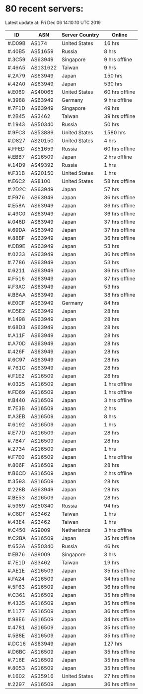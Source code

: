 # 80 recent servers:

Latest update at: Fri Dec 06 14:10:10 UTC 2019

| ID | ASN | Server Country | Online |
| -- | --- | -------------- | ------ |
| #.D09B | AS174 | United States | 16 hrs |
| #.40B5 | AS51659 | Russia | 8 hrs |
| #.3C59 | AS63949 | Singapore | 9 hrs offline |
| #.46A5 | AS131622 | Taiwan | 9 hrs |
| #.2A79 | AS63949 | Japan | 150 hrs |
| #.42A0 | AS63949 | Japan | 530 hrs |
| #.E069 | AS40065 | United States | 60 hrs offline |
| #.3988 | AS63949 | Germany | 9 hrs offline |
| #.7F1D | AS63949 | Singapore | 49 hrs |
| #.2B45 | AS3462 | Taiwan | 39 hrs offline |
| #.1943 | AS50340 | Russia | 50 hrs |
| #.9FC3 | AS53889 | United States | 1580 hrs |
| #.D827 | AS20150 | United States | 4 hrs |
| #.FFED | AS51659 | Russia | 60 hrs offline |
| #.EBB7 | AS16509 | Japan | 2 hrs offline |
| #.14D9 | AS49392 | Russia | 1 hrs |
| #.F31B | AS20150 | United States | 1 hrs |
| #.E6C2 | AS8100 | United States | 58 hrs offline |
| #.2D2C | AS63949 | Japan | 57 hrs |
| #.F976 | AS63949 | Japan | 36 hrs offline |
| #.E58A | AS63949 | Japan | 36 hrs offline |
| #.49C0 | AS63949 | Japan | 36 hrs offline |
| #.046D | AS63949 | Japan | 37 hrs offline |
| #.69DA | AS63949 | Japan | 37 hrs offline |
| #.88BF | AS63949 | Japan | 36 hrs offline |
| #.DB9E | AS63949 | Japan | 53 hrs |
| #.0233 | AS63949 | Japan | 36 hrs offline |
| #.7786 | AS63949 | Japan | 53 hrs |
| #.6211 | AS63949 | Japan | 36 hrs offline |
| #.F516 | AS63949 | Japan | 37 hrs offline |
| #.F3AC | AS63949 | Japan | 53 hrs |
| #.BBAA | AS63949 | Japan | 38 hrs offline |
| #.E0CF | AS63949 | Germany | 84 hrs |
| #.D5E2 | AS63949 | Japan | 28 hrs |
| #.1498 | AS63949 | Japan | 28 hrs |
| #.68D3 | AS63949 | Japan | 28 hrs |
| #.A11F | AS63949 | Japan | 28 hrs |
| #.A70D | AS63949 | Japan | 28 hrs |
| #.426F | AS63949 | Japan | 28 hrs |
| #.6C97 | AS63949 | Japan | 28 hrs |
| #.761C | AS63949 | Japan | 28 hrs |
| #.F1E2 | AS16509 | Japan | 28 hrs |
| #.0325 | AS16509 | Japan | 1 hrs offline |
| #.FD69 | AS16509 | Japan | 1 hrs offline |
| #.B440 | AS16509 | Japan | 3 hrs offline |
| #.7E3B | AS16509 | Japan | 2 hrs |
| #.A3EB | AS16509 | Japan | 8 hrs |
| #.6192 | AS16509 | Japan | 1 hrs |
| #.E77D | AS16509 | Japan | 28 hrs |
| #.7B47 | AS16509 | Japan | 28 hrs |
| #.2734 | AS16509 | Japan | 1 hrs |
| #.F7E0 | AS16509 | Japan | 1 hrs offline |
| #.806F | AS16509 | Japan | 28 hrs |
| #.B6CD | AS16509 | Japan | 2 hrs offline |
| #.3593 | AS16509 | Japan | 28 hrs |
| #.228B | AS63949 | Japan | 28 hrs |
| #.BE53 | AS16509 | Japan | 28 hrs |
| #.5989 | AS50340 | Russia | 94 hrs |
| #.C8DF | AS3462 | Taiwan | 1 hrs |
| #.43E4 | AS3462 | Taiwan | 1 hrs |
| #.C450 | AS9009 | Netherlands | 3 hrs offline |
| #.C2BA | AS16509 | Japan | 35 hrs offline |
| #.653A | AS50340 | Russia | 46 hrs |
| #.EB76 | AS9009 | Singapore | 3 hrs |
| #.7E1D | AS3462 | Taiwan | 19 hrs |
| #.AE1E | AS16509 | Japan | 35 hrs offline |
| #.FA24 | AS16509 | Japan | 34 hrs offline |
| #.5F63 | AS16509 | Japan | 36 hrs offline |
| #.C361 | AS16509 | Japan | 35 hrs offline |
| #.4335 | AS16509 | Japan | 35 hrs offline |
| #.1177 | AS16509 | Japan | 36 hrs offline |
| #.98E6 | AS16509 | Japan | 34 hrs offline |
| #.4781 | AS16509 | Japan | 35 hrs offline |
| #.5B8E | AS16509 | Japan | 35 hrs offline |
| #.DC16 | AS63949 | Japan | 127 hrs |
| #.D6BC | AS16509 | Japan | 35 hrs offline |
| #.716E | AS16509 | Japan | 35 hrs offline |
| #.8053 | AS16509 | Japan | 35 hrs offline |
| #.1602 | AS35916 | United States | 27 hrs offline |
| #.2297 | AS16509 | Japan | 36 hrs offline |

